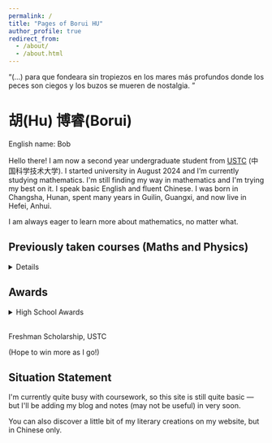 ```yaml
---
permalink: /
title: "Pages of Borui HU"
author_profile: true
redirect_from: 
  - /about/
  - /about.html
---
```

“(...) para que fondeara sin tropiezos en los mares más profundos donde los peces son ciegos y los buzos se mueren de nostalgia. ”

# 胡(Hu) 博睿(Borui)

English name: Bob

Hello there! I am now a second year undergraduate student from [USTC](https://www.ustc.edu.cn/) (中国科学技术大学). I started university in August 2024 and I’m currently studying mathematics. I'm still finding my way in mathematics and I'm trying my best on it. I speak basic English and fluent Chinese. I was born in Changsha, Hunan, spent many years in Guilin, Guangxi, and now live in Hefei, Anhui.

I am always eager to learn more about mathematics, no matter what.

Previously taken courses (Maths and Physics)
---
<details>
<summary>Details</summary>

Algebra I (91/100 4.0/4.3) <br><br>

Analysis I (88/100 3.7/4.3) <br><br>

Algebra II (91.9/100 4.0/4.3) <br><br>

Analysis II (95/100 4.3/4.3) <br><br>

Mechanics B (92/100 4.0/4.3) <br><br>

Thermodynamics B (96/100 4.3/4.3) <br><br>

Electromagnetics A (93/100 4.0/4.3) <br><br>
</details>

Awards
---
<details>
<summary>High School Awards</summary>
  
First Prize ×2 (2022, 2023), China National High School Mathematics League<br><br>

Bronze Medal, 38th Chinese Mathematical Olympiad (CMO)<br><br>

Silver Medal, 20th China Western Mathematical Invitational (CWMI)<br><br>

Silver Medal (Rank 89), 20th China Southeastern Mathematical Olympiad (CSMO)<br><br>

(I'm not particularly strong in maths Olympiads.)<br><br>
</details>


<br>

Freshman Scholarship, USTC

(Hope to win more as I go!)

Situation Statement
---
I'm currently quite busy with coursework, so this site is still quite basic — but I'll be adding my blog and notes (may not be useful) in very soon.

You can also discover a little bit of my literary creations on my website, but in Chinese only.
